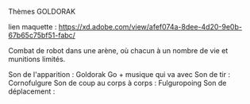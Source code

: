 Thèmes GOLDORAK

lien maquette : https://xd.adobe.com/view/afef074a-8dee-4d20-9e0b-67b65c75bf51-fabc/

Combat de robot dans une arène, où chacun à un nombre de vie et munitions limités. 



Son de l'apparition : Goldorak Go + musique qui va avec
Son de tir : Cornofulgure
Son de coup au corps à corps : Fulguropoing
Son de déplacement : 